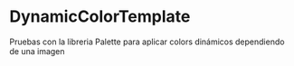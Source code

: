 # DynamicColorTemplate

Pruebas con la libreria Palette para aplicar colors dinámicos dependiendo de una imagen
